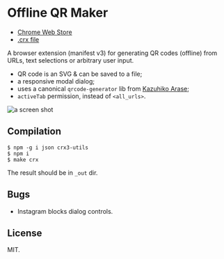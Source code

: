 # Offline QR Maker

* [Chrome Web Store](https://chromewebstore.google.com/detail/offline-qr-maker/ialnkjojemdpiilocpkjemabpfplgina)
* [.crx file](http://gromnitsky.users.sourceforge.net/js/chrome/)

A browser extension (manifest v3) for generating QR codes (offline)
from URLs, text selections or arbitrary user input.

* QR code is an SVG & can be saved to a file;
* a responsive modal dialog;
* uses a canonical `qrcode-generator` lib from [Kazuhiko
  Arase](https://github.com/kazuhikoarase/qrcode-generator/tree/master/js);
* `activeTab` permission, instead of `<all_urls>`.

![a screen shot](https://ultraimg.com/images/2019/04/18/ZcMZ.png)

## Compilation

~~~
$ npm -g i json crx3-utils
$ npm i
$ make crx
~~~

The result should be in `_out` dir.

## Bugs

* Instagram blocks dialog controls.

## License

MIT.
